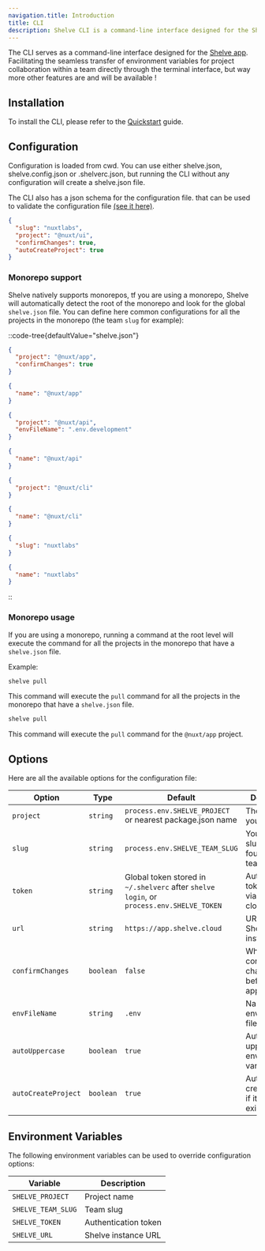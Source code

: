 ```yaml
---
navigation.title: Introduction
title: CLI
description: Shelve CLI is a command-line interface designed for the Shelve app.
---
```


The CLI serves as a command-line interface designed for the [Shelve app](https://dub.sh/shelve). Facilitating the seamless transfer of environment variables for project collaboration within a team directly through the terminal interface, but way more other features are and will be available !

## Installation

To install the CLI, please refer to the [Quickstart](/getting-started/quickstart) guide.

## Configuration

Configuration is loaded from cwd. You can use either shelve.json, shelve.config.json or .shelverc.json, but running the CLI without any configuration will create a shelve.json file.

The CLI also has a json schema for the configuration file. that can be used to validate the configuration file [(see it here)](https://raw.githubusercontent.com/HugoRCD/shelve/main/packages/types/schema.json).

```json [shelve.json]
{
  "slug": "nuxtlabs",
  "project": "@nuxt/ui",
  "confirmChanges": true,
  "autoCreateProject": true
}
```

### Monorepo support

Shelve natively supports monorepos, tf you are using a monorepo, Shelve will automatically detect the root of the monorepo and look for the global `shelve.json` file. You can define here common configurations for all the projects in the monorepo (the team `slug` for example):

::code-tree{defaultValue="shelve.json"}

```json [apps/app/shelve.json]
{
  "project": "@nuxt/app",
  "confirmChanges": true
}
```

```json [apps/app/package.json]
{
  "name": "@nuxt/app"
}
```

```json [apps/api/shelve.json]
{
  "project": "@nuxt/api",
  "envFileName": ".env.development"
}
```

```json [apps/api/package.json]
{
  "name": "@nuxt/api"
}
```

```json [packages/cli/shelve.json]
{
  "project": "@nuxt/cli"
}
```

```json [packages/cli/package.json]
{
  "name": "@nuxt/cli"
}
```

```json [shelve.json]
{
  "slug": "nuxtlabs"
}
```

```json [package.json]
{
  "name": "nuxtlabs"
}
```

::

### Monorepo usage

If you are using a monorepo, running a command at the root level will execute the command for all the projects in the monorepo that have a `shelve.json` file.

Example:

```bash [terminal]
shelve pull
```
This command will execute the `pull` command for all the projects in the monorepo that have a `shelve.json` file.

```bash [apps/app/terminal]
shelve pull
```
This command will execute the `pull` command for the `@nuxt/app` project.

## Options

Here are all the available options for the configuration file:

| Option              | Type      | Default                                                                                  | Description                                              |
|---------------------|-----------|------------------------------------------------------------------------------------------|----------------------------------------------------------|
| `project`           | `string`  | `process.env.SHELVE_PROJECT` or nearest package.json name                                | The name of your project                                 |
| `slug`              | `string`  | `process.env.SHELVE_TEAM_SLUG`                                                           | Your team slug (can be found in your team settings)      |
| `token`             | `string`  | Global token stored in `~/.shelverc` after `shelve login`, or `process.env.SHELVE_TOKEN` | Authentication token created via app.shelve cloud/tokens |
| `url`               | `string`  | `https://app.shelve.cloud`                                                               | URL of the Shelve instance                               |
| `confirmChanges`    | `boolean` | `false`                                                                                  | Whether to confirm changes before applying them          |
| `envFileName`       | `string`  | `.env`                                                                                   | Name of your environment file                            |
| `autoUppercase`     | `boolean` | `true`                                                                                   | Automatically uppercase environment variable keys        |
| `autoCreateProject` | `boolean` | `true`                                                                                   | Automatically create project if it doesn't exist         |

## Environment Variables

The following environment variables can be used to override configuration options:

| Variable           | Description          |
|--------------------|----------------------|
| `SHELVE_PROJECT`   | Project name         |
| `SHELVE_TEAM_SLUG` | Team slug            |
| `SHELVE_TOKEN`     | Authentication token |
| `SHELVE_URL`       | Shelve instance URL  |


